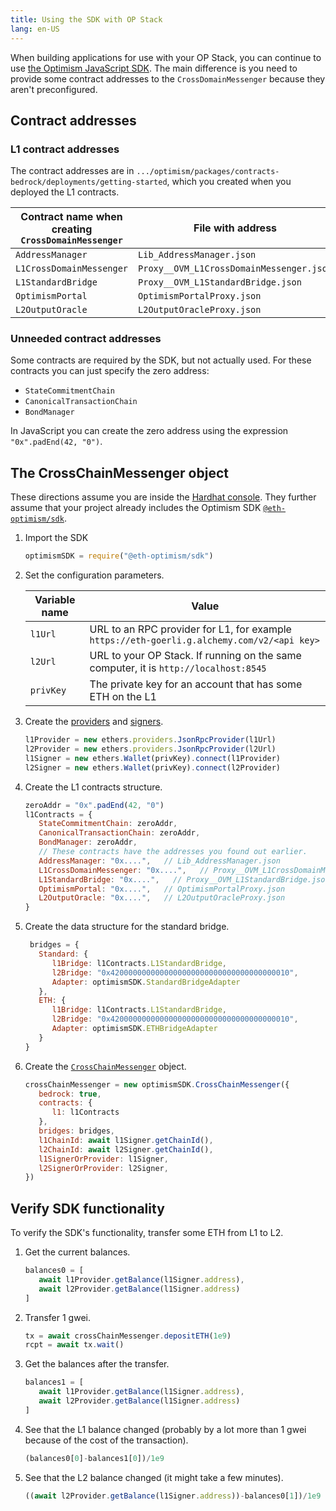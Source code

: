 ```yaml
---
title: Using the SDK with OP Stack
lang: en-US
---
```


When building applications for use with your OP Stack, you can continue to use [the Optimism JavaScript SDK](https://sdk.optimism.io/).
The main difference is you need to provide some contract addresses to the `CrossDomainMessenger` because they aren't preconfigured.


## Contract addresses

### L1 contract addresses

The contract addresses are in `.../optimism/packages/contracts-bedrock/deployments/getting-started`, which you created when you deployed the L1 contracts.

| Contract name when creating `CrossDomainMessenger` | File with address |
| - | - |
| `AddressManager`         | `Lib_AddressManager.json`
| `L1CrossDomainMessenger` | `Proxy__OVM_L1CrossDomainMessenger.json`
| `L1StandardBridge`       | `Proxy__OVM_L1StandardBridge.json`
| `OptimismPortal`         | `OptimismPortalProxy.json`
| `L2OutputOracle`         | `L2OutputOracleProxy.json`


### Unneeded contract addresses

Some contracts are required by the SDK, but not actually used.
For these contracts you can just specify the zero address:

- `StateCommitmentChain`
- `CanonicalTransactionChain`
- `BondManager`

In JavaScript you can create the zero address using the expression `"0x".padEnd(42, "0")`.

## The CrossChainMessenger object

These directions assume you are inside the [Hardhat console](https://hardhat.org/hardhat-runner/docs/guides/hardhat-console).
They further assume that your project already includes the Optimism SDK [`@eth-optimism/sdk`](https://www.npmjs.com/package/@eth-optimism/sdk).

1. Import the SDK

   ```js
   optimismSDK = require("@eth-optimism/sdk")
   ```

1. Set the configuration parameters.

   | Variable name | Value |
   | - | - |
   | `l1Url` | URL to an RPC provider for L1, for example `https://eth-goerli.g.alchemy.com/v2/<api key>`
   | `l2Url` | URL to your OP Stack. If running on the same computer, it is `http://localhost:8545`
   | `privKey` | The private key for an account that has some ETH on the L1


1. Create the [providers](https://docs.ethers.org/v5/api/providers/) and [signers](https://docs.ethers.org/v5/api/signer/).

   ```js
   l1Provider = new ethers.providers.JsonRpcProvider(l1Url)
   l2Provider = new ethers.providers.JsonRpcProvider(l2Url)
   l1Signer = new ethers.Wallet(privKey).connect(l1Provider)
   l2Signer = new ethers.Wallet(privKey).connect(l2Provider)
   ```

1. Create the L1 contracts structure.

   ```js
   zeroAddr = "0x".padEnd(42, "0")
   l1Contracts = {
      StateCommitmentChain: zeroAddr,
      CanonicalTransactionChain: zeroAddr,
      BondManager: zeroAddr,
      // These contracts have the addresses you found out earlier.
      AddressManager: "0x....",   // Lib_AddressManager.json
      L1CrossDomainMessenger: "0x....",   // Proxy__OVM_L1CrossDomainMessenger.json  
      L1StandardBridge: "0x....",   // Proxy__OVM_L1StandardBridge.json
      OptimismPortal: "0x....",   // OptimismPortalProxy.json
      L2OutputOracle: "0x....",   // L2OutputOracleProxy.json
   }                       
   ```

1. Create the data structure for the standard bridge.

   ```js
    bridges = { 
      Standard: { 
         l1Bridge: l1Contracts.L1StandardBridge, 
         l2Bridge: "0x4200000000000000000000000000000000000010", 
         Adapter: optimismSDK.StandardBridgeAdapter
      },
      ETH: {
         l1Bridge: l1Contracts.L1StandardBridge, 
         l2Bridge: "0x4200000000000000000000000000000000000010", 
         Adapter: optimismSDK.ETHBridgeAdapter
      }
   }
   ```


1. Create the [`CrossChainMessenger`](https://sdk.optimism.io/classes/crosschainmessenger) object.

   ```js
   crossChainMessenger = new optimismSDK.CrossChainMessenger({
      bedrock: true,
      contracts: {
         l1: l1Contracts
      },
      bridges: bridges,
      l1ChainId: await l1Signer.getChainId(),
      l2ChainId: await l2Signer.getChainId(),
      l1SignerOrProvider: l1Signer,
      l2SignerOrProvider: l2Signer,    
   })
   ```

## Verify SDK functionality

To verify the SDK's functionality, transfer some ETH from L1 to L2.

1. Get the current balances.

   ```js
   balances0 = [
      await l1Provider.getBalance(l1Signer.address),
      await l2Provider.getBalance(l1Signer.address)
   ]
   ```

1. Transfer 1 gwei.

   ```js
   tx = await crossChainMessenger.depositETH(1e9)
   rcpt = await tx.wait()
   ```

1. Get the balances after the transfer.

   ```js
   balances1 = [
      await l1Provider.getBalance(l1Signer.address),
      await l2Provider.getBalance(l1Signer.address)
   ]
   ```

1. See that the L1 balance changed (probably by a lot more than 1 gwei because of the cost of the transaction).

   ```js
   (balances0[0]-balances1[0])/1e9
   ```

1. See that the L2 balance changed (it might take a few minutes).  

   ```js
   ((await l2Provider.getBalance(l1Signer.address))-balances0[1])/1e9
   ```
